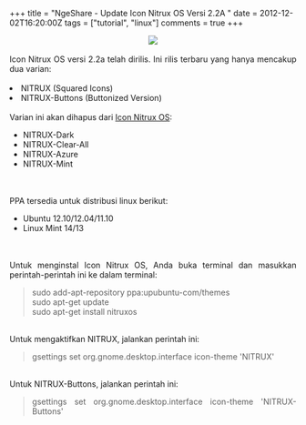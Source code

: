 +++
title = "NgeShare - Update Icon Nitrux OS Versi 2.2A "
date = 2012-12-02T16:20:00Z
tags = ["tutorial", "linux"]
comments = true
+++

<center><img border="0" src="https://3.bp.blogspot.com/-V_3sdpcTryQ/ULsdI6Re8oI/AAAAAAAAAOw/5zxI9XfKJIY/s1600/nitrux-os-2.2.a.png" /></center><br />
<div style="text-align: justify;">Icon Nitrux OS versi 2.2a telah dirilis. Ini rilis terbaru yang hanya mencakup dua varian:<br /><br />
<li>NITRUX (Squared Icons)</li><li>NITRUX-Buttons (Buttonized Version)</li><br />
Varian ini akan dihapus dari <a href="http://goo.gl/B115X">Icon&nbsp;Nitrux OS</a>:<br />
<ul style="text-align: justify;"><li>NITRUX-Dark</li><li>NITRUX-Clear-All</li><li>NITRUX-Azure&nbsp;</li><li>NITRUX-Mint</li></ul><br /><br />
PPA tersedia untuk distribusi linux berikut:<br />
<ul style="text-align: justify;"><li>Ubuntu 12.10/12.04/11.10</li><li>Linux Mint 14/13</li></ul><br /><br />
Untuk menginstal Icon Nitrux OS, Anda buka terminal dan masukkan perintah-perintah ini ke dalam terminal:<br />
<blockquote>sudo add-apt-repository ppa:upubuntu-com/themes<br />sudo apt-get update<br />sudo apt-get install nitruxos</blockquote><br />
Untuk mengaktifkan NITRUX, jalankan perintah ini:<br />
<blockquote class="tr_bq">gsettings set org.gnome.desktop.interface icon-theme 'NITRUX'</blockquote><br />
Untuk NITRUX-Buttons, jalankan perintah ini:<br />
<blockquote class="tr_bq">gsettings set org.gnome.desktop.interface icon-theme 'NITRUX-Buttons' </blockquote></div>
